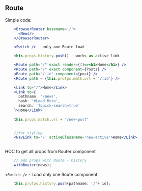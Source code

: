 

## Route


Simple code:

```jsx harmony
    <BrowserRouter basename='/'>
      <News/>
    </BrowserRouter>
```

```jsx harmony
    <Switch /> - only one Route load 
```


```jsx harmony
    this.props.history.push() - works as active link 
```

```jsx harmony
    <Route path="/" exact render={()=><h1>Home</h1>} />
    <Route path="/" exact component={Posts} />
    <Route path="/:id" component={post} />
    <Route path = {this.protps.math.url + '/:id'} />
```

```jsx harmony
    <Link to="/">Home</Link>
    <Link to={
      pathname: '/news',
      hash: '#Load More',
      search: '?quick-search=true'
    }>Home</Link>
    
    this.props.match.url + '/new-post'
    
```

```jsx harmony
    //for styling 
    <NavLink to='/' activeClassName='new-active'>Home</Link>
    
```

HOC to get all props from Router component
```jsx harmony
    // add props with Route - history
    withRouter(news); 
```

`<Switch />` - Load only one Route component 


```jsx harmony
    this.protps.history.push(pathname: '/'+ id);
```

